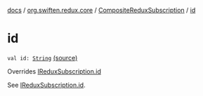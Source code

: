 [docs](../../index.md) / [org.swiften.redux.core](../index.md) / [CompositeReduxSubscription](index.md) / [id](./id.md)

# id

`val id: `[`String`](https://kotlinlang.org/api/latest/jvm/stdlib/kotlin/-string/index.html) [(source)](https://github.com/protoman92/KotlinRedux/tree/master/common/common-core/src/main/kotlin/org/swiften/redux/core/Subscription.kt#L63)

Overrides [IReduxSubscription.id](../-i-redux-subscription/id.md)

See [IReduxSubscription.id](../-i-redux-subscription/id.md).


